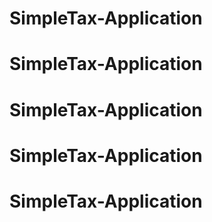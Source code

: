 # SimpleTax-Application
# SimpleTax-Application
# SimpleTax-Application
# SimpleTax-Application
# SimpleTax-Application
